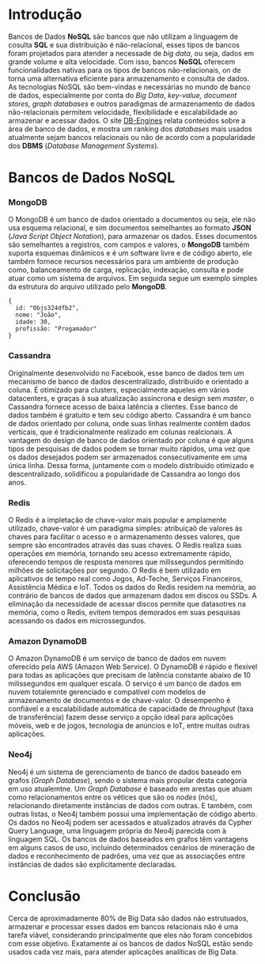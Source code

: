 # Introdução
Bancos de Dados **NoSQL** são bancos que não utilizam a linguagem de cosulta **SQL** e sua distribuição é não-relacional,
esses tipos de bancos foram projetados para atender a necessade de *big data*, ou seja, dados em grande volume e
alta velocidade. Com isso, bancos **NoSQL** oferecem funcionalidades nativas para os tipos de bancos não-relacionais,
on de torna uma alternativa eficiente para armazenamento e consulta de dados. As tecnologias NoSQL são bem-vindas e
necessárias no mundo de banco de dados, especialmente por conta do *Big Data*, *key-value, document stores, graph databases* e outros paradigmas de armazenamento de dados não-relacionais permitem velocidade, flexibilidade e escalabilidade ao armazenar e acessar dados.
O site [DB-Engines](https://db-engines.com/en/ranking) relata conteúdos sobre a área de banco de dados, e mostra
um ranking dos *databases* mais usados atualmente sejam bancos relacionais ou não de acordo com a popularidade dos
**DBMS** (*Database Management Systems*).

# Bancos de Dados NoSQL
### MongoDB
O MongoDB é um banco de dados orientado a documentos ou seja, ele não usa esquema relacional, e sim documentos semelhantes ao formato **JSON** (*Java Script Object Notation*), para armazenar os dados. Esses documentos são
semelhantes a registros, com campos e valores, o **MongoDB** também suporta esquemas dinâmicos e é um software livre
e de código aberto, ele também fornece recursos necessários para um ambiente de produção como, balanceamento de
carga, replicação, indexação, consulta e pode atuar como um sistema de arquivos. Em seguida segue um exemplo
simples da estrutura do arquivo utilizado pelo **MongoDB**.
```
{
  id: "0bjs324dfb2",
  nome: "João",
  idade: 30,
  profissão: "Progamador"
}
```
### Cassandra
Originalmente desenvolvido no Facebook, esse banco de dados tem um mecanismo de banco de dados descentralizado,
distribuído e orientado a coluna. É otimizado para clusters, especialmente aqueles em vários datacenters, e graças
à sua atualização assíncrona e design sem *master*, o Cassandra fornece acesso de baixa latência a clientes. Esse
banco de dados também é gratuito e tem seu código aberto.
Cassandra é um banco de dados orientado por coluna, onde suas linhas realmente contêm dados verticais, que é tradicionalmente realizado em colunas realcionais. A vantagem do design de banco de dados orientado por coluna
é que alguns tipos de pesquisas de dados podem se tornar muito rápidos, uma vez que os dados desejados podem ser
armazenados consecutivamente em uma única linha. Dessa forma, juntamente com o modelo distribuído otimizado e
descentralizado, solidificou a popularidade de Cassandra ao longo dos anos.

### Redis
O Redis é a impletação de chave-valor mais popular e amplamente utilizado, chave-valor é um paradigma simples:
atribuiçaõ de valores às chaves para facilitar o acesso e o armazenamento desses valores, que sempre são encontrados através das suas chaves. O Redis realiza suas operações em memória, tornando seu acesso extremamente
rápido, oferecendo tempos de resposta menores que milissegundos permitindo milhões de solicitações por segundo. O
Redis é bem utilizado em aplicativos de tempo real como Jogos, Ad-Teche, Serviços Financeiros, Assistência Médica
e IoT.
Todos os dados do Redis residem na memória, ao contrário de bancos de dados que armazenam dados em discos ou SSDs. A eliminação da necessidade de acessar discos permite que datasotres na memória, como o Redis, evitem
tempos demorados em suas pesquisas acessando os dados em microssegundos.

### Amazon DynamoDB
O Amazon DynamoDB é um serviço de banco de dados em nuvem oferecido pela AWS (Amazon Web Service). O DynamoDB é
rápido e flexível para todas as aplicações que precisam de latência constante abaixo de 10 milissegundos em
qualquer escala. O serviço é um banco de dados em nuvem totalemnte gerenciado e compatível com modelos de armazenamento de documentos e de chave-valor. O desempenho é confiável e a escalabilidade automática de capacidade de *throughput* (taxa de transferência) fazem desse serviço a opção ideal para aplicações móveis, web e de jogos, tecnologia
de anúncios e IoT, entre muitas outras aplicações.

### Neo4j
Neo4j é um sistema de gerenciamento de banco de dados baseado em grafos (*Graph Database*), sendo o sistema mais
propular desta categoria em uso atualemtne. Um *Graph Database* é baseado em arestas que atuam como relacionamentos entre os vétices que são os *nodes* (nós), relacionando diretamente instâncias de dados com outras. E também, com outras listas, o Neo4j também possui uma implementação de código aberto. Os dados no Neo4j
podem ser acessados e atualizados através da Cypher Query Language, uma linguagem própria do Neo4j parecida com
à linguagem SQL.
Os bancos de dados baseados em grafos têm vantagens em alguns casos de uso, incluindo determinados cenários de
mineração de dados e reconhecimento de padrões, uma vez que as associações entre instâncias de dados são explicitamente declaradas.

# Conclusão
Cerca de aproximadamente 80% de Big Data são dados não estrutuados, armazenar e processar esses dados em bancos
relacionais não é uma tarefa viável, considerando principalmente que eles não foram concebidos com esse objetivo.
Exatamente aí os bancos de dados NoSQL estão sendo usados cada vez mais, para atender aplicações analíticas de Big Data.
